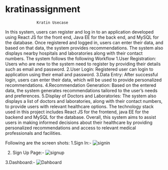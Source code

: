 # kratinassignment
				  Kratin Usecase
In this system, users can register and log in to an application developed using React JS for the front end, Java EE for the back end, and MySQL for the database. Once registered and logged in, users can enter their data, and based on that data, the system provides recommendations. The system also displays nearby hospitals and laboratories along with their contact numbers.
The system follows the following Workflow
1.User Registration:
	Users who are new to the system need to register by providing their details such as email and password.
2.User Login:
	Registered user can login to application using their email and password.
3.Data Entry:
After successful login, users can enter their data, which will be used to provide personalized recommendations.
4.Recommendation Generation:
	Based on the entered data, the system generates recommendations tailored to the user’s needs and preferences.
5.Display of Doctors and Laboratories:
	The system also displays a list of doctors and laboratories, along with their contact numbers, to provide users with relevant healthcare options.
The technology stack used in this project includes React JS for the frontend, java EE for the backend and MySQL for the database. 
Overall, this system aims to assist users in making informed decisions about their healthcare by providing personalized recommendations and access to relevant medical professionals and facilities.




Following are the screen shots:
1.Sign In:-
 ![signin](https://github.com/Akshaydahake1/kratinassignment/assets/132204813/ca9609df-66c3-4539-a26c-ab2396c63c0e)

2. Sign Up Page:-
 ![signup](https://github.com/Akshaydahake1/kratinassignment/assets/132204813/e6f351eb-7405-48ec-a752-3a843197e561)

3.Dashboard:-
 ![Dahboard](https://github.com/Akshaydahake1/kratinassignment/assets/132204813/b12b1d80-808e-4538-a959-5d1cdfeb8dfc)


